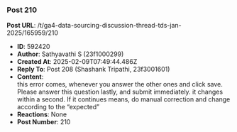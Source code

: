 ### Post 210
**Post URL**: /t/ga4-data-sourcing-discussion-thread-tds-jan-2025/165959/210
- **ID**: 592420
- **Author**: Sathyavathi S  (23f1000299)
- **Created At**: 2025-02-09T07:49:44.486Z
- **Reply To**: Post 208 (Shashank Tripathi, 23f3001601)
- **Content**:  
  this error comes, whenever you answer the other ones and click save. Please answer this question lastly, and submit immediately. it changes within a second. If it continues means, do manual correction and change according to the “expected”
- **Reactions**: None
- **Post Number**: 210

